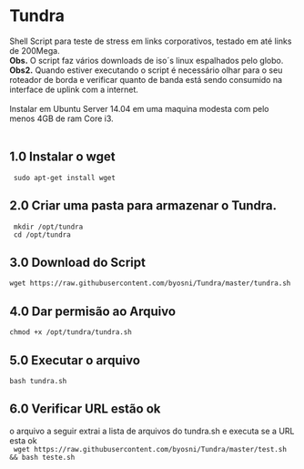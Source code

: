 <h1>Tundra </h1>

Shell Script para teste de stress em links corporativos, testado em até links de 200Mega.<br> 
<b>Obs.</b> O script faz vários downloads de iso´s linux espalhados pelo globo. <br>
<b>Obs2.</b> Quando estiver executando o script é necessário olhar para o seu roteador de borda e verificar quanto de banda está sendo consumido na interface de uplink com a internet.<br>
<br>
Instalar em Ubuntu Server 14.04 em uma maquina modesta com pelo menos 4GB de ram Core i3. 
<br>
<br>
<h2> 1.0 Instalar o wget </h2>

<code> sudo apt-get install wget </code>

<h2> 2.0 Criar uma pasta para armazenar o Tundra.</h2>
<code> mkdir /opt/tundra </code> <br>
<code> cd /opt/tundra</code> 

<h2> 3.0 Download do Script </h2>
<code>wget https://raw.githubusercontent.com/byosni/Tundra/master/tundra.sh </code>

<h2> 4.0 Dar permisão ao Arquivo </h2>
<code>chmod +x /opt/tundra/tundra.sh </code>

<h2> 5.0 Executar o arquivo </h2>
<code>bash tundra.sh </code>

<h2> 6.0 Verificar URL estão ok </h2>
o arquivo a seguir extrai a lista de arquivos do tundra.sh e executa se a URL esta ok <br>
<code> wget https://raw.githubusercontent.com/byosni/Tundra/master/test.sh && bash teste.sh </code>
